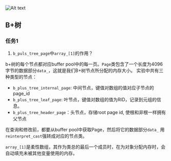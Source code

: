 


![Alt text](image.png)

## B+树

### 任务1

1. `b_puls_tree_page`中`array_[1]`的作用？

b+树的每个节点都对应buffer pool中的每一页。`Page`类包含了一个长度为4096字节的数据部分`data_`，这就是我们B+树节点所分配的内存大小。
实验中共有三种类型的节点：

+ `b_plus_tree_internal_page`: 中间节点，键值对数组的值对应子节点的page_id
+ `b_plus_tree_leaf_page`: 叶节点，键值对数组的值为RID，记录到元组的信息。
+ `b_plus_tree_header_page`：头节点，存储root page id, 使根和非根一样拥有父节点

在查询和修改前，都要从buffer pool中获取Page，然后将它的数据部分`data_` 用 `reinterpret_cast`强转成对应的节点类。

`array_[1]`是柔性数组，其作为类总的最后一个成员时，在为对象分配内存时，会自动填充未被其他变量使用的内存。


